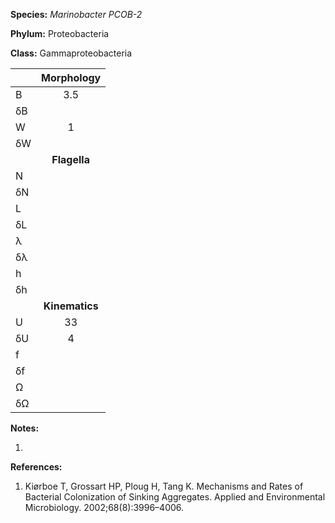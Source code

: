 **Species:** *Marinobacter PCOB-2*

**Phylum:** Proteobacteria

**Class:** Gammaproteobacteria

|    | **Morphology** |
|:-- | :------------: |
| B  | 3.5 |
| δB |  |
| W  | 1 |
| δW |  |
|    | **Flagella** |
| N  |  |
| δN |  |
| L  |  |
| δL |  |
| λ  |  |
| δλ |  |
| h  |  |
| δh |  |
|    | **Kinematics** |
| U  | 33 |
| δU | 4 |
| f  |  |
| δf |  |
| Ω  |  |
| δΩ |  |

**Notes:**

1.

**References:**

1. Kiørboe T, Grossart HP, Ploug H, Tang K.  Mechanisms and Rates of Bacterial Colonization of Sinking Aggregates. Applied and Environmental Microbiology. 2002;68(8):3996–4006.
